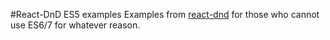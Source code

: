 #React-DnD ES5 examples
Examples from [react-dnd]() for those who cannot use ES6/7 for whatever reason.
